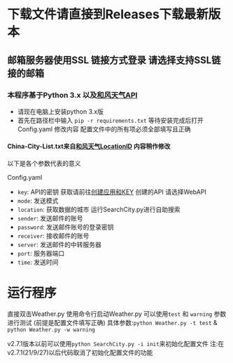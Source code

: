 # 下载文件请直接到Releases下载最新版本
## 邮箱服务器使用SSL 链接方式登录 请选择支持SSL链接的邮箱
### 本程序基于Python 3.x 以及[和风天气API](https://dev.qweather.com/)
- 请现在电脑上安装python 3.x版
- 首先在路径栏中输入 `pip -r requirements.txt` 等待安装完成后打开Config.yaml 修改内容 配置文件中的所有项必须全部填写且正确
#### China-City-List.txt来自[和风天气LocationID](https://github.com/qwd/LocationList) 内容稍作修改
以下是各个参数代表的意义

Config.yaml
- `key`:  API的密钥 获取请前往[创建应用和KEY](https://dev.qweather.com/docs/start/get-key/) 创建的API 请选择WebAPI
- `mode`: 发送模式
- `location`:  获取数据的城市 运行SearchCity.py进行自助搜索
- `sender`:  发送邮件的账号
- `password`:  发送邮件账号的登录密钥
- `receiver`:  接收邮件的账号
- `server`:  发送邮件的中转服务器
- `port`:  服务器端口
- `time`:  发送时间

 # 运行程序
 直接双击Weather.py
 使用命令行启动Weather.py 可以使用`test` 和 `warning` 参数进行测试 (前提是配置文件填写正确) 具体参数:`python Weather.py -t test` & `python Weather.py -w warning`
 
 v2.7.1版本以前可以使用`python SearchCity.py -i init`来初始化配置文件 注:在v2.7.1(21/9/27)以后代码取消了初始化配置文件的功能
